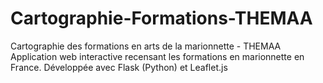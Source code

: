 # Cartographie-Formations-THEMAA
Cartographie des formations en arts de la marionnette - THEMAA  Application web interactive recensant les formations en marionnette en France. Développée avec Flask (Python) et Leaflet.js
